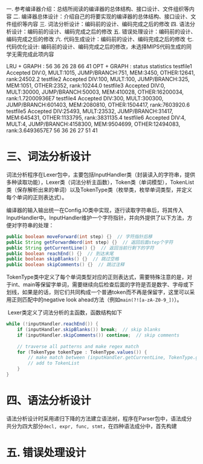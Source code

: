 一. 参考编译器介绍：总结所阅读的编译器的总体结构、接口设计、文件组织等内容
二. 编译器总体设计：介绍自己的将要实现的编译器的总体结构、接口设计、文件组织等内容
三. 词法分析设计：编码前的设计、编码完成之后的修改
四. 语法分析设计：编码前的设计、编码完成之后的修改
五. 错误处理设计：编码前的设计、编码完成之后的修改
六. 代码生成设计：编码前的设计、编码完成之后的修改
七. 代码优化设计:  编码前的设计、编码完成之后的修改，未选择MIPS代码生成的同学无需完成此项内容



LRU + GRAPH  : 56 36 26 28 66 41
OPT + GRAPH  :
    status  	statistics
    testfile1	Accepted	DIV:0, MULT:1015, JUMP/BRANCH:751, MEM:3450, OTHER:12641, rank:24502.2
    testfile2	Accepted	DIV:100, MULT:100, JUMP/BRANCH:325, MEM:1051, OTHER:2352, rank:10244.0
    testfile3	Accepted	DIV:0, MULT:30000, JUMP/BRANCH:50003, MEM:410028, OTHER:16200034, rank:1.72000936E7
    testfile4	Accepted	DIV:300, MULT:300300, JUMP/BRANCH:601403, MEM:2080810, OTHER:1504417, rank:7603920.6
    testfile5	Accepted	DIV:25493, MULT:23532, JUMP/BRANCH:31417, MEM:645431, OTHER:1133795, rank:3831135.4
    testfile6	Accepted	DIV:4, MULT:4, JUMP/BRANCH:4158300, MEM:9504699, OTHER:12494083, rank:3.6493657E7
    56 36 26 27 51 41




















# 三、词法分析设计

​	词法分析程序在Lexer包中，主要包括InputHandler类（封装读入的字符串，提供多种读取功能），Lexer类（词法分析主函数），Token类（单词模型），TokenList类（保存解析出来的单词）以及TokenType类（枚举类，枚举单词类型，并定义每个单词的正则表达式）。

​	编译器的输入输出统一在Config.IO类中实现，逐行读取字符串后，将其传入InputHandler中。InputHandler维护一个字符指针，并向外提供了以下方法，方便对字符串的处理：

```java
public boolean moveForward(int step) {}  // 字符指针后移
public String getForwardWord(int step) {}  // 返回后面step个字符
public String getCurrentLine() {}  // 返回当前行剩下的字符
public boolean reachEnd() {}  // 到达末尾
public boolean skipBlanks() {}  // 跳过空格
public boolean skipComments() {}  // 跳过注释
```

​	TokenType类中定义了每个单词类型对应的正则表达式，需要特殊注意的是，对于int、main等保留字单词，需要继续向后检查后面的字符是否是数字、字母或下划线，如果是的话，则它们共同构成一个普通token而不再是保留字，这里可以采用正则匹配中的negative look ahead方法（例如`main(?![a-zA-Z0-9_])`）。

​	Lexer类定义了词法分析的主函数，函数结构如下

```java
while (!inputHandler.reachEnd()) {
    if (inputHandler.skipBlanks()) break;  // skip blanks
    if (inputHandler.skipComments()) continue;  // skip comments
    
    // traverse all patterns and make regex match
    for (TokenType tokenType : TokenType.values()) {
        // make match between (inputHandler.getCurrentLine, TokenType.getRegex);
        // add to TokenList
    }
}
```

# 四、语法分析设计

​	语法分析设计时采用递归下降的方法建立语法树，程序在Parser包中，语法成分共分为四大部分`decl, expr, func, stmt`，在四种语法成分中，首先构建

# 五. 错误处理设计
